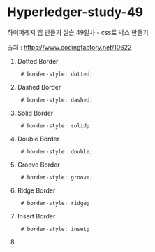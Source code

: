 # Hyperledger-study-49

하이퍼레져 앱 만들기 실습 49일차 - css로 박스 만들기

출처 : https://www.codingfactory.net/10622

1. Dotted Border

        # border-style: dotted;

2. Dashed Border

        # border-style: dashed;

3. Solid Border

        # border-style: solid;

4. Double Border

        # border-style: double;

5. Groove Border

        # border-style: groove;

6. Ridge Border

        # border-style: ridge;

7. Insert Border

        # border-style: inset;

8. 
